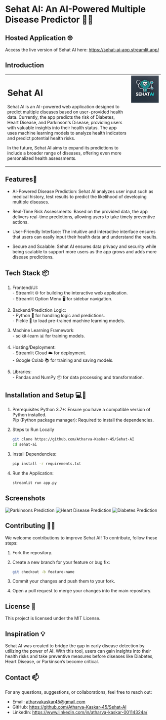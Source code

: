 # Sehat AI: An AI-Powered Multiple Disease Predictor 🤖💊

## Hosted Application 🌐

Access the live version of Sehat AI here: 
https://sehat-ai-app.streamlit.app/

## Introduction
<table>
  <tr>
    <td style="text-align: left; vertical-align: top;">
      <h1>Sehat AI</h1>
      <p>
        Sehat AI is an AI-powered web application designed to predict multiple diseases based on user-provided health data. 
        Currently, the app predicts the risk of Diabetes, Heart Disease, and Parkinson's Disease, providing users with 
        valuable insights into their health status. The app uses machine learning models to analyze health indicators 
        and predict potential health risks.
      </p>
      <p>
        In the future, Sehat AI aims to expand its predictions to include a broader range of diseases, offering even more 
        personalized health assessments.
      </p>
    </td>
    <td style="text-align: right; vertical-align: top;">
      <img src="images/SehatAI_logo.jpg" alt="Sehat AI Logo" width="700"/>
    </td>
  </tr>
</table>

## Features🚀 

- AI-Powered Disease Prediction: Sehat AI analyzes user input such as medical history, test results to predict the likelihood of developing multiple diseases.

- Real-Time Risk Assessments: Based on the provided data, the app delivers real-time predictions, allowing users to take timely preventive actions.

- User-Friendly Interface: The intuitive and interactive interface ensures that users can easily input their health data and understand the results.

- Secure and Scalable: Sehat AI ensures data privacy and security while being scalable to support more users as the app grows and adds more disease predictions.


## Tech Stack 📦

1. Frontend/UI:
<br> - Streamlit 🌐 for building the interactive web application. 
<br> - Streamlit Option Menu 🖥️ for sidebar navigation. 

3. Backend/Prediction Logic:
<br> - Python 🐍 for handling logic and predictions.
<br> - Pickle 🥒 to load pre-trained machine learning models.

4. Machine Learning Framework:
<br> - scikit-learn 📊 for training models.

5. Hosting/Deployment:
<br> - Streamlit Cloud ☁️ for deployment.
<br> - Google Colab 📚 for training and saving models.

6. Libraries:
<br> - Pandas and NumPy 📦 for data processing and transformation.

## Installation and Setup 💻🔧

1. Prerequisites
Python 3.7+: Ensure you have a compatible version of Python installed.
<br> Pip (Python package manager): Required to install the dependencies.

2. Steps to Run Locally
   ```bash
   git clone https://github.com/Atharva-Kaskar-45/Sehat-AI 
   cd sehat-ai

4. Install Dependencies:
   ```bash
   pip install -r requirements.txt

5. Run the Application:
   ```bash
   streamlit run app.py

## Screenshots

<img src="images/Parkinsons_screenshot.jpg" alt="Parkinsons Prediction"/>

<img src="images/Heart_screenshot.jpg" alt="Heart Disease Prediction"/>

<img src="images/Diabetes_screenshot.jpg" alt="Diabetes Prediction"/>

## Contributing 🧑‍💻
We welcome contributions to improve Sehat AI! To contribute, follow these steps:
1. Fork the repository.

2. Create a new branch for your feature or bug fix:
   ```bash
   git checkout -b feature-name


4. Commit your changes and push them to your fork.

5. Open a pull request to merge your changes into the main repository.

## License 🔐
This project is licensed under the MIT License.

## Inspiration 💡
Sehat AI was created to bridge the gap in early disease detection by utilizing the power of AI. With this tool, users can gain insights into their health risks and take preventive measures before diseases like Diabetes, Heart Disease, or Parkinson’s become critical.

## Contact 📫
For any questions, suggestions, or collaborations, feel free to reach out:

- Email: atharvakaskar45@gmail.com
- GitHub: https://github.com/Atharva-Kaskar-45/Sehat-AI
- LinkedIn: https://www.linkedin.com/in/atharva-kaskar-00114324a/
